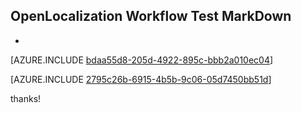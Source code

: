 ## OpenLocalization Workflow Test MarkDown
* 

[AZURE.INCLUDE [bdaa55d8-205d-4922-895c-bbb2a010ec04](calleeMd1.md)]



[AZURE.INCLUDE [2795c26b-6915-4b5b-9c06-05d7450bb51d](calleeMd2.md)]

 
thanks!